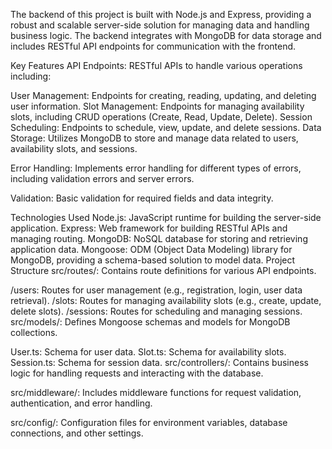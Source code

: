 The backend of this project is built with Node.js and Express, providing a robust and scalable server-side solution for managing data and handling business logic. The backend integrates with MongoDB for data storage and includes RESTful API endpoints for communication with the frontend.

Key Features
API Endpoints: RESTful APIs to handle various operations including:

User Management: Endpoints for creating, reading, updating, and deleting user information.
Slot Management: Endpoints for managing availability slots, including CRUD operations (Create, Read, Update, Delete).
Session Scheduling: Endpoints to schedule, view, update, and delete sessions.
Data Storage: Utilizes MongoDB to store and manage data related to users, availability slots, and sessions.

Error Handling: Implements error handling for different types of errors, including validation errors and server errors.

Validation: Basic validation for required fields and data integrity.

Technologies Used
Node.js: JavaScript runtime for building the server-side application.
Express: Web framework for building RESTful APIs and managing routing.
MongoDB: NoSQL database for storing and retrieving application data.
Mongoose: ODM (Object Data Modeling) library for MongoDB, providing a schema-based solution to model data.
Project Structure
src/routes/: Contains route definitions for various API endpoints.

/users: Routes for user management (e.g., registration, login, user data retrieval).
/slots: Routes for managing availability slots (e.g., create, update, delete slots).
/sessions: Routes for scheduling and managing sessions.
src/models/: Defines Mongoose schemas and models for MongoDB collections.

User.ts: Schema for user data.
Slot.ts: Schema for availability slots.
Session.ts: Schema for session data.
src/controllers/: Contains business logic for handling requests and interacting with the database.

src/middleware/: Includes middleware functions for request validation, authentication, and error handling.

src/config/: Configuration files for environment variables, database connections, and other settings.